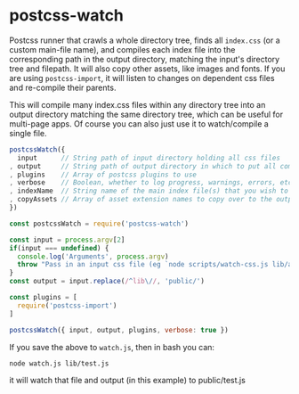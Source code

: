 
# postcss-watch

Postcss runner that crawls a whole directory tree, finds all `index.css` (or a custom main-file name), and compiles each index file into the corresponding path in the output directory, matching the input's directory tree and filepath. It will also copy other assets, like images and fonts. If you are using `postcss-import`, it will listen to changes on dependent css files and re-compile their parents.

This will compile many index.css files within any directory tree into an output directory matching the same directory tree, which can be useful for multi-page apps. Of course you can also just use it to watch/compile a single file.

```js
postcssWatch({
  input      // String path of input directory holding all css files
, output     // String path of output directory in which to put all compiled css
, plugins    // Array of postcss plugins to use
, verbose    // Boolean, whether to log progress, warnings, errors, etc
, indexName  // String name of the main index file(s) that you wish to 
, copyAssets // Array of asset extension names to copy over to the output dir (eg ['jpg', 'png', 'tiff', 'otf'])
})
```

```js
const postcssWatch = require('postcss-watch')

const input = process.argv[2]
if(input === undefined) {
  console.log('Arguments', process.argv)
  throw "Pass in an input css file (eg `node scripts/watch-css.js lib/assets/css/test.css`)"
}
const output = input.replace(/^lib\//, 'public/')

const plugins = [
  require('postcss-import')
]

postcssWatch({ input, output, plugins, verbose: true })
```

If you save the above to `watch.js`, then in bash you can:

```sh
node watch.js lib/test.js
```

it will watch that file and output (in this example) to public/test.js
